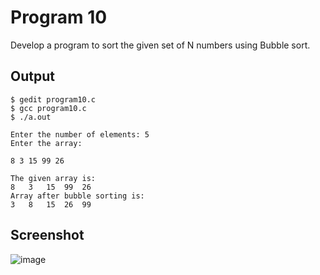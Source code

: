 # Program 10

Develop a program to sort the given set of N numbers using Bubble sort.

## Output

```shell
$ gedit program10.c
$ gcc program10.c
$ ./a.out

Enter the number of elements: 5
Enter the array: 

8 3 15 99 26

The given array is: 
8	3	15	99	26	
Array after bubble sorting is:
3	8	15	26	99	

``` 

## Screenshot

![image](https://user-images.githubusercontent.com/44167922/50185185-275ff800-033d-11e9-8c6c-da72b7a401d7.png)
